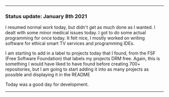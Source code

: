 ***

### Status update: January 8th 2021

I resumed normal work today, but didn't get as much done as I wanted. I dealt with some minor medical issues today. I got to do some actual programming for once today. It felt nice, I mostly worked on writing software for ethical smart TV services and programming IDEs.

I am starting to add in a label to projects today that I found, from the FSF (Free Software Foundation) that labels my projects DRM free. Again, this is something I would have liked to have found before creating 700+ repositories, but I am going to start adding it into as many projects as possible and displaying it in the README

Today was a good day for development.

***


